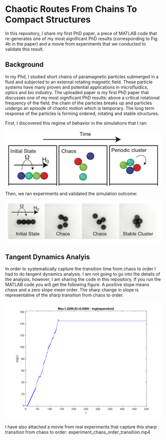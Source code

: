 # Chaotic Routes From Chains To Compact Structures
In this repository, I share my first PhD paper, a piece of MATLAB code that re-generates one of my most significant PhD results (corresponding to Fig. 4b in the paper) and a movie from experiments that we conducted to validate this result.

## Background
In my Phd, I studied short chains of paramagnetic particles submerged in a fluid and subjected to an external rotating magnetic field. These particle systems have many proven and potential applications in microfluidics, optics and bio industry. The uploaded paper is my first PhD paper that discusses one of my most significant PhD results: above a critical rotational frequency of the field, the chain of the particles breaks up and particles undergo an episode of chaotic motion which is temporary. The long term response of the particles is forming ordered, rotating and stable structures. 

First, I discovered this regime of behavior in the simulations that I ran:

![](Figures/simulation.png)

Then, we ran experiments and validated the simulation outcome: 

![](Figures/experiment.png)

## Tangent Dynamics Analyis 
In order to systematically capture the transition time from chaos to order I had to do tangent dynamics analysis. I am not going to go into the details of the analysis, however, I am sharing the code in this repository. If you run the MATLAB code you will get the following figure. A positive slope means chaos and a zero slope mean order. The sharp change in slope is representative of the sharp transition from chaos to order. 

![](Figures/fig4b_regenerated.png)

I have also attached a movie from real experiments that capture this sharp transition from chaos to order: experiment_chaos_order_transition.mp4


